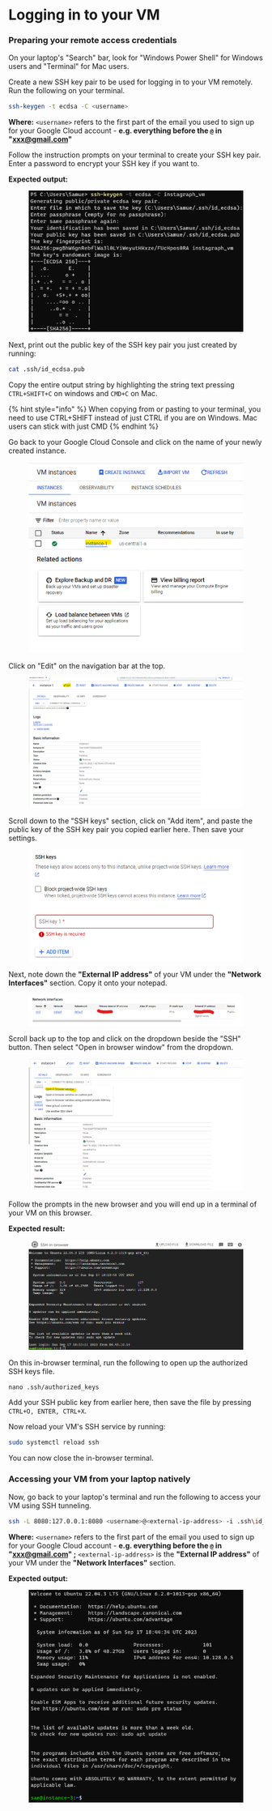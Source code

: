 # Logging in to your VM

### Preparing your remote access credentials

On your laptop's "Search" bar, look for "Windows Power Shell" for Windows users and "Terminal" for Mac users.

Create a new SSH key pair to be used for logging in to your VM remotely. Run the following on your terminal.

```sh
ssh-keygen -t ecdsa -C <username>
```

**Where:** `<username>` refers to the first part of the email you used to sign up for your Google Cloud account - **e.g. everything before the `@` in "xxx@gmail.com"**&#x20;

Follow the instruction prompts on your terminal to create your SSH key pair. Enter a password to encrypt your SSH key if you want to.

**Expected output:**

<figure><img src="../.gitbook/assets/image (5) (1).png" alt=""><figcaption></figcaption></figure>

Next, print out the public key of the SSH key pair you just created by running:

```sh
cat .ssh/id_ecdsa.pub
```

Copy the entire output string by highlighting the string text pressing `CTRL+SHIFT+C` on windows and `CMD+C` on Mac.

{% hint style="info" %}
When copying from or pasting to your terminal, you need to use CTRL+SHIFT instead of just CTRL if you are on Windows. Mac users can stick with just CMD
{% endhint %}

Go back to your Google Cloud Console and click on the name of your newly created instance.

&#x20;

<figure><img src="../.gitbook/assets/image (6) (1).png" alt=""><figcaption></figcaption></figure>

Click on "Edit" on the navigation bar at the top.

<figure><img src="../.gitbook/assets/image (7).png" alt=""><figcaption></figcaption></figure>

Scroll down to the "SSH keys" section, click on "Add item", and paste the public key of the SSH key pair you copied earlier here. Then save your settings.

<figure><img src="../.gitbook/assets/image (8).png" alt=""><figcaption></figcaption></figure>

Next, note down the **"External IP address"** of your VM under the **"Network Interfaces"** section. Copy it onto your notepad.

<figure><img src="../.gitbook/assets/image (9).png" alt=""><figcaption></figcaption></figure>

Scroll back up to the top and click on the dropdown beside the "SSH" button. Then select "Open in browser window" from the dropdown.

<figure><img src="../.gitbook/assets/image (10).png" alt=""><figcaption></figcaption></figure>

Follow the prompts in the new browser and you will end up in a terminal of your VM on this browser.

**Expected result:**

<figure><img src="../.gitbook/assets/image (11).png" alt=""><figcaption></figcaption></figure>

On this in-browser terminal, run the following to open up the authorized SSH keys file.

```
nano .ssh/authorized_keys
```

Add your SSH public key from earlier here, then save the file by pressing `CTRL+O, ENTER, CTRL+X`.&#x20;

Now reload your VM's SSH service by running:

```sh
sudo systemctl reload ssh
```

You can now close the in-browser terminal.

### Accessing your VM from your laptop natively

Now, go back to your laptop's terminal and run the following to access your VM using SSH tunneling.

```sh
ssh -L 8080:127.0.0.1:8080 <username>@<external-ip-address> -i .ssh\id_ecdsa -v
```

**Where:** `<username>` refers to the first part of the email you used to sign up for your Google Cloud account - **e.g. everything before the `@` in "xxx@gmail.com" ;** `<external-ip-address>` is the **"External IP address"** of your VM under the **"Network Interfaces"** section.

**Expected output:**

<figure><img src="../.gitbook/assets/image (12).png" alt=""><figcaption></figcaption></figure>

